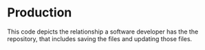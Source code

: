 # Production
This code depicts the relationship a software developer has the the repository, that includes saving the files and updating those files.
